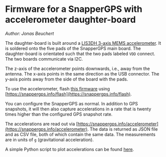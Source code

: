 # Firmware for a SnapperGPS with accelerometer daughter-board

*Author: Jonas Beuchert*

The daughter-board is built around a [LIS3DH 3-axis MEMS accelerometer](https://www.st.com/en/mems-and-sensors/lis3dh.html).
It is soldered onto the five pads of the SnapperGPS main board.
The daughter-board is orientated such that the two pads labeled `VDD` connect.
The two boards communicate via I2C.

The z-axis of the accelerometer points downwards, i.e., away from the antenna.
The x-axis points in the same direction as the USB connector.
The y-axis points away from the side of the board with the pads.

To use the accelerometer, flash [this firmware](https://github.com/SnapperGPS/snappergps-firmware/releases/download/accelerometer-v0.0.1/acceleration-snapper.bin) using [https://snappergps.info/flash](https://snappergps.info/flash).

You can configure the SnapperGPS as normal.
In addition to GPS snapshots, it will then also capture accelerations in a rate that is twenty times higher than the configured GPS snapshot rate.

The accelerations are read out via [https://snappergps.info/accelerometer](https://snappergps.info/accelerometer).
The data is returned as JSON file and as CSV file, both of which contain the same data.
The measurements are in units of `g` (gravitational acceleration).

A simple Python script to plot accelerations can be found [here](https://github.com/snapperGPS/snappergps-scripts).
